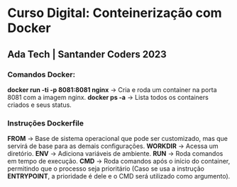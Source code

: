 # Curso Digital: Conteinerização com Docker
## Ada Tech | Santander Coders 2023

### Comandos Docker:

**docker run -ti -p 8081:8081 nginx** -> Cria e roda um container na porta 8081 com a imagem nginx.
**docker ps -a** -> Lista todos os containers criados e seus status.

### Instruções Dockerfile

**FROM** -> Base de sistema operacional que pode ser customizado, mas que servirá de base para as demais configurações.
**WORKDIR** -> Acessa um diretório.
**ENV** -> Adiciona variáveis de ambiente.
**RUN** -> Roda comandos em tempo de execução.
**CMD** -> Roda comandos após o início do container, permitindo que o processo seja prioritário (Caso se usa a instrução **ENTRYPOINT**, a prioridade é dele e o CMD será utilizado como argumento).